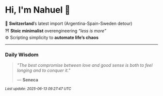 # Hi, I'm Nahuel :tiger:

📍 **Switzerland**’s latest import (Argentina-Spain-Sweden detour)  
⛩️ **Stoic minimalist** overengineering *“less is more”*  
⚙️ Scripting simplicity to **automate life’s chaos**

---

### Daily Wisdom
> _"The best compromise between love and good sense is both to feel longing and to conquer it."_  
>
> — **Seneca**

<sub>*Last update: 2025-06-13 09:27:47 UTC*</sub>

